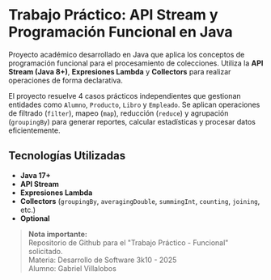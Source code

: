 # Trabajo Práctico: API Stream y Programación Funcional en Java

Proyecto académico desarrollado en Java que aplica los conceptos de programación funcional para el procesamiento de colecciones. Utiliza la **API Stream (Java 8+)**, **Expresiones Lambda** y **Collectors** para realizar operaciones de forma declarativa.

El proyecto resuelve 4 casos prácticos independientes que gestionan entidades como `Alumno`, `Producto`, `Libro` y `Empleado`. Se aplican operaciones de filtrado (`filter`), mapeo (`map`), reducción (`reduce`) y agrupación (`groupingBy`) para generar reportes, calcular estadísticas y procesar datos eficientemente.

## Tecnologías Utilizadas

* **Java 17+**
* **API Stream**
* **Expresiones Lambda**
* **Collectors** (`groupingBy`, `averagingDouble`, `summingInt`, `counting`, `joining`, etc.)
* **Optional**


>    **Nota importante:**  
> Repositorio de Github para el "Trabajo Práctico - Funcional" solicitado.  
> Materia: Desarrollo de Software 3k10 - 2025  
> Alumno: Gabriel Villalobos
